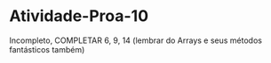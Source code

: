 # Atividade-Proa-10
Incompleto, COMPLETAR 6, 9, 14 (lembrar do Arrays e seus métodos fantásticos também)
